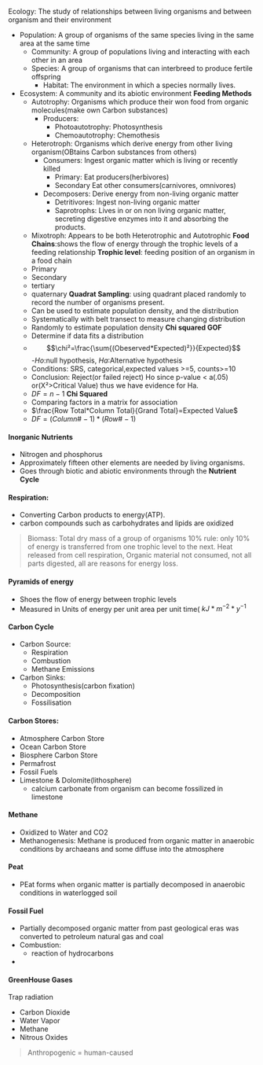 Ecology: The study of relationships between living organisms and between organism and their environment
 - Population: A group of organisms of the  same species living in the same area at the same time
	 - Community: A group of populations living and interacting with each other in an area
	 - Species: A group of organisms that can interbreed to produce fertile offspring
		 - Habitat: The environment in which a species normally lives.
- Ecosystem:  A community and its abiotic environment
**Feeding Methods**
	- Autotrophy: Organisms which produce their won food from organic molecules(make own Carbon substances)
		- Producers:
			- Photoautotrophy: Photosynthesis
			- Chemoautotrophy: Chemothesis
	- Heterotroph: Organisms which derive energy from other living organism(OBtains Carbon substances from others)
		- Consumers: Ingest organic matter which is living or recently killed
			- Primary: Eat producers(herbivores)
			- Secondary Eat other consumers(carnivores, omnivores)
		- Decomposers: Derive energy from non-living organic matter
			- Detritivores: Ingest non-living organic matter
			- Saprotrophs: Lives in or on non living organic matter, secreting digestive enzymes into it and absorbing the products.
	- Mixotroph: Appears to be both Heterotrophic and Autotrophic
**Food Chains**:shows the flow of energy through the trophic levels of a feeding relationship
**Trophic level**: feeding position of an organism in a food chain
	- Primary
	- Secondary
	- tertiary
	- quaternary
**Quadrat Sampling**: using quadrant placed randomly to record the number of organisms present.
	- Can be used to estimate population density, and the distribution
	- Systematically with belt transect to measure changing distribution
	- Randomly to estimate population density
**Chi squared GOF**
	- Determine if data fits a distribution
	- $$\chi²=\frac{\sum{(Obeserved*Expected)²}}{Expected}$$
	-*Ho*:null hypothesis, *Ha*:Alternative hypothesis
	- Conditions: SRS, categorical,expected values >=5, counts>=10
	- Conclusion: Reject(or failed reject) Ho since p-value < a(.05) or(X²>Critical Value) thus we have evidence for Ha. 
	- $DF = n-1$
**Chi Squared**
	- Comparing factors in a matrix for association
	- $\frac{Row Total*Column Total}{Grand Total}=Expected Value$
	- $DF=(Column\#-1)*(Row\# -1)$
#### Inorganic Nutrients
 - Nitrogen and phosphorus
 - Approximately fifteen other elements are needed by living organisms.
 - Goes through biotic and abiotic environments through the **Nutrient Cycle**
 #### Respiration: 
 - Converting Carbon products to energy(ATP).
 - carbon compounds such as carbohydrates and lipids are oxidized
> Biomass: Total dry mass of a group of organisms
> 10% rule: only 10% of energy is transferred from one trophic level to the next. Heat released from cell respiration, Organic material not consumed, not all parts digested, all are reasons for energy loss.

#### Pyramids of energy
 - Shoes the flow of energy between trophic levels
 - Measured in Units of energy per unit area per unit time( $kJ*m^{-2} * y^{-1}$

#### Carbon Cycle
 - Carbon Source:
	 - Respiration
	 - Combustion
	 - Methane Emissions
 - Carbon Sinks:
	 - Photosynthesis(carbon fixation)
	 - Decomposition
	 - Fossilisation
#### Carbon Stores:
 - Atmosphere Carbon Store
 - Ocean Carbon Store
 - Biosphere Carbon Store
 - Permafrost
 - Fossil Fuels
 - Limestone & Dolomite(lithosphere)
	 - calcium carbonate from organism can become fossilized in limestone
#### Methane
 - Oxidized to Water and CO2
 - Methanogenesis: Methane is produced from organic matter in anaerobic conditions by archaeans and some diffuse into the atmosphere

#### Peat
 - PEat forms when organic matter is partially decomposed in anaerobic conditions in waterlogged soil
#### Fossil Fuel
 - Partially decomposed organic matter from past geological eras was converted to petroleum natural gas and coal
 - Combustion:
	 - reaction of hydrocarbons
 - 
#### GreenHouse Gases
Trap radiation
 - Carbon Dioxide
 - Water Vapor
 - Methane
 - Nitrous Oxides

> Anthropogenic = human-caused


<!--stackedit_data:
eyJoaXN0b3J5IjpbLTE2NDU5NDk0MTMsLTEwMTY2MDQ2MDksMT
I2Njc4MzU2NiwxNDU2ODgwMzc2LDIxMzQ1MjE4MzYsLTE1NzEy
ODgyMDIsNDgxNzExNTQ0LC0xNzc5MDQ5NzY0LDQ0NTg0NjEwOC
wtMjAzNzY0MjY3MSwxMTMyNzQ4ODA5LDM3NDEwMjUyMSwtNzQ4
ODk2Mzc4LDk3ODU0Mzc2LC0xMzEzNzkyODg0LDE4Njg1Mjg5OC
wtMTIyMzU1MzUxMiwtMTE2MTA5NDM0MiwtMTYwODk4NjI3MCwx
NjczMzk1NzUxXX0=
-->